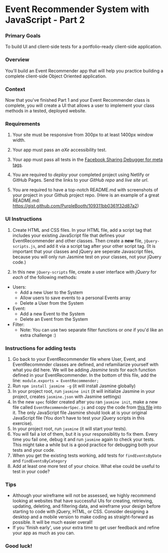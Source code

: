 # Event Recommender System with JavaScript - Part 2

### Primary Goals

To build UI and client-side tests for a portfolio-ready client-side application.

### Overview

You'll build an Event Recommender app that will
help you practice building a complete client-side Object Oriented application.

### Context

Now that you've finished Part 1 and your Event Recommender class is complete, you will create a UI that allows a user to implement your class methods in a tested, deployed website.

### Requirements

1. Your site must be responsive from 300px to at least 1400px window width.

2. Your app must pass an *aXe* accessibility test.

3. Your app must pass all tests in the [Facebook Sharing Debugger for meta tags](https://developers.facebook.com/tools/debug/).

4. You are required to *deploy* your completed project using Netlify or GitHub Pages. Send the links to your *GitHub repo* and *live site url*.

5. You are required to have a top-notch README.md with screenshots of your project in your Github project repo. (Here is an example of a great README.md: https://gist.github.com/PurpleBooth/109311bb0361f32d87a2)


### UI Instructions

1. Create HTML and CSS files. In your HTML file, add a script tag that includes your existing JavaScript file that defines your EventRecommender and other classes. Then create a **new** file, `jQuery-scripts.js`, and add it via a script tag after your other script tag. (It is important that your classes and jQuery are seperate Javascript files, because you will only run Jasmine test on your classes, not your jQuery code.)

2. In this new `jQuery-scripts` file, create a user interface with *jQuery* for *each* of the following methods:

* Users:
  * Add a new User to the System
  * Allow users to save events to a personal Events array
  * Delete a User from the System
* Event:
  * Add a new Event to the System
  * Delete an Event from the System
* Filter:
  * Note: You can use two separate filter functions or _one_ if you'd like an extra challenge :)

### Instructions for adding tests

1. Go back to your EventRecommender file where User, Event, and EventRecommnder classes are defined, and refamiliarize yourself with what you did here. We will be adding *Jasmine tests* for each function defined in your EventRecommender. In the bottom of this file, add the line: `module.exports = EventRecommender;`
2. Run `npm install jasmine -g` (it will install Jasmine globally)
3. In your project root, run `jasmine init` (it will initialize Jasmine in your project, creates `jasmine.json` with Jasmine settings)
4. In the new `spec` folder created after you ran `jasmine init`, make a new file called `EventRecommenderSpec.js` and copy the code from [this file](https://github.com/Techtonica/curriculum/blob/master/javascript/EventRecommenderSpec.js) into it. The only JavaScript file Jasmine should look at is your original JavaScript file (You don't have to test your jQuery scripts in this exercise).
5. In your project root, run `jasmine` (it will start your tests).
6. You will fail a lot of them, but it is your responsiblitiy to fix them. Every time you fail one, debug it and run `jasmine` again to check your tests. This might take a while but is a good practice for debugging both your tests and your code.
7. When you get the existing tests working, add tests for `findEventsByDate` and `findEventsByCategory`
8. Add at least one more test of your choice. What else could be useful to test in your code?

### Tips

* Although your wireframe will not be assessed, we highly recommend looking at websites that have successful UIs for creating, retrieving, updating, deleting, and filtering data, and wireframe your design before starting to code with jQuery, HTML, or CSS.  Consider designing a desktop and a mobile version to make coding as straight-forward as possible.  It will be much easier overall!
* If you 'finish early', use your extra time to get user feedback and refine your app as much as you can.

### Good luck!
